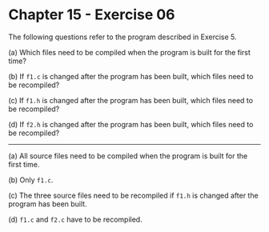 # Chapter 15 - Exercise 06

The following questions refer to the program described in Exercise 5.

(a) Which files need to be compiled when the program is built for the first
    time?

(b) If `f1.c` is changed after the program has been built, which files need to
    be recompiled?

(c) If `f1.h` is changed after the program has been built, which files need to
    be recompiled?

(d) If `f2.h` is changed after the program has been built, which files need to
    be recompiled?


---

(a) All source files need to be compiled when the program is built for the first
time.

(b) Only `f1.c`.

(c) The three source files need to be recompiled if `f1.h` is changed after the
program has been built. 

(d) `f1.c` and `f2.c` have to be recompiled.
